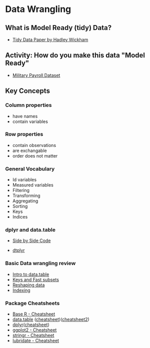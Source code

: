 # Data Wrangling

## What is Model Ready (tidy) Data?

* [Tidy Data Paper by Hadley Wickham](https://vita.had.co.nz/papers/tidy-data.pdf)

## Activity: How do you make this data "Model Ready"

* [Military Payroll Dataset](https://docs.google.com/spreadsheets/d/1Ow6Cm4z-Z1Yybk3i352msulYCEDOUaOghmo9ALajyHo/edit#gid=1811988794)

## Key Concepts

### Column properties
- have names
- contain variables

### Row properties
- contain observations
- are exchangable
- order does not matter

### General Vocabulary

- Id variables
- Measured variables
- Filtering
- Transforming
- Aggregating
- Sorting
- Keys
- Indices

### dplyr and data.table 
* [Side by Side Code](https://atrebas.github.io/post/2019-03-03-datatable-dplyr/)

* [dtplyr](https://github.com/tidyverse/dtplyr)

### Basic Data wrangling review 
* [Intro to data.table](https://cran.r-project.org/web/packages/data.table/vignettes/datatable-intro.html)
* [Keys and Fast subsets](https://cran.r-project.org/web/packages/data.table/vignettes/datatable-keys-fast-subset.html)
* [Reshaping data](https://cran.r-project.org/web/packages/data.table/vignettes/datatable-reshape.html)
* [Indexing](https://cran.r-project.org/web/packages/data.table/vignettes/datatable-secondary-indices-and-auto-indexing.html)


### Package Cheatsheets
* [Base R - Cheatsheet](https://www.rstudio.com/wp-content/uploads/2016/10/r-cheat-sheet-3.pdf)
* [data.table](https://github.com/Rdatatable/data.table/wiki) ([cheatsheet](https://s3.amazonaws.com/assets.datacamp.com/blog_assets/datatable_Cheat_Sheet_R.pdf))([cheatsheet2](https://s3.amazonaws.com/assets.datacamp.com/img/blog/data+table+cheat+sheet.pdf))
* [dplyr](http://dplyr.tidyverse.org)([cheatsheet](https://www.rstudio.com/wp-content/uploads/2015/02/data-wrangling-cheatsheet.pdf))
* [ggplot2 - Cheatsheet](https://github.com/rstudio/cheatsheets/raw/master/data-visualization-2.1.pdf)
* [stringr - Cheatsheet](https://github.com/rstudio/cheatsheets/raw/master/strings.pdf)
* [lubridate - Cheatsheet](https://github.com/rstudio/cheatsheets/raw/master/lubridate.pdf)





